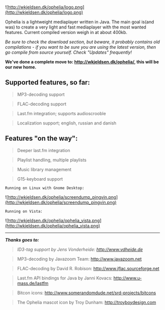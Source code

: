 ![http://wkjeldsen.dk/ophelia/logo.png](http://wkjeldsen.dk/ophelia/logo.png)

Ophelia is a lightweight mediaplayer written in Java. The main goal is(and was) to create a very light and fast mediaplayer with the most wanted features. Current compiled version weigh in at about 400kb.

_Be sure to check the download section, but beware, it probably contains old compilations - if you want to be sure you are using the latest version, then go compile from source yourself. Check "Updates" frequently!_

**We've done a complete move to: http://wkjeldsen.dk/ophelia/, this will be our new home.**

## Supported features, so far: ##

> MP3-decoding support

> FLAC-decoding support

> Last.fm integration; supports audioscrooble

> Localization support; english, russian and danish

## Features "on the way": ##

> Deeper last.fm integration

> Playlist handling, multiple playlists

> Music library management

> G15-keyboard support

`Running on Linux with Gnome Desktop:`

![http://wkjeldsen.dk/ophelia/screendump_pingvin.png](http://wkjeldsen.dk/ophelia/screendump_pingvin.png)

`Running on Vista:`

![http://wkjeldsen.dk/ophelia/ophelia_vista.png](http://wkjeldsen.dk/ophelia/ophelia_vista.png)


---

**_Thanks goes to:_**

> _ID3-tag support by Jens Vonderheide: http://www.vdheide.de_

> MP3-decoding by Javazoom Team: http://www.javazoom.net

> FLAC-decoding by David R. Robison: http://www.jflac.sourceforge.net

> Last.fm API bindings for Java by Janni Kovacs: http://www.u-mass.de/lastfm

> Bitcon icons: http://www.somerandomdude.net/srd-projects/bitcons

> The Ophelia mascot icon by Troy Dunham: http://troyboydesign.com